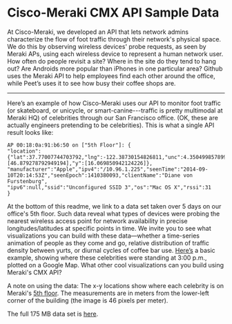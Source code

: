 Cisco-Meraki CMX API Sample Data
==================================

At Cisco-Meraki, we developed an API that lets network admins characterize the flow of foot traffic through their network's physical space.
We do this by observing wireless devices' probe requests, as seen by Meraki APs, using each wireless device to represent a human network user.
How often do people revisit a site? Where in the site do they tend to hang out?
Are Androids more popular than iPhones in one particular area?
Github uses the Meraki API to help employees find each other around the office, while Peet’s uses it to see how busy their coffee shops are.

---------------------------------

Here’s an example of how Cisco-Meraki uses our API to monitor foot traffic
(or skateboard, or unicycle, or smart-canine---traffic is pretty multimodal at Meraki HQ)
of celebrities through our San Francisco office. (OK, these are actually engineers pretending to be celebrities).
This is what a single API result looks like:

```
AP 00:18:0a:91:b6:50 on ["5th Floor"]: {
"location":{"lat":37.77007744703792,"lng":-122.38730154826811,"unc":4.350499857899908,"x":[46.879278792949194],"y":[16.069850942124226]},
"manufacturer":"Apple","ipv4":"/10.96.1.225","seenTime":"2014-09-10T20:14:53Z","seenEpoch":1410380093,"clientName":"Diane von Furstenburg",
"ipv6":null,"ssid":"Unconfigured SSID 3","os":"Mac OS X","rssi":31
}
```

At the bottom of this readme, we link to a data set taken over 5 days on our office's 5th floor. Such data reveal what types of devices
were probing the nearest wireless access point for network availability in precise longitudes/latitudes at specific points in time.
We invite you to see what visualizations you can build with these data—whether a time-series animation of people as they come and go,
relative distribution of traffic density between yurts, or diurnal cycles of coffee bar use. [Here’s](example.png) a basic example, showing
where these celebrities were standing at 3:00 p.m., plotted on a Google Map. What other cool visualizations can you build using Meraki's CMX API?

A note on using the data: The x-y locations show where each celebrity is on Meraki's [5th floor](floor-plan.png).
The measurements are in meters from the lower-left corner of the building (the image is 46 pixels per meter).

The full 175 MB data set is [here](https://qstewart.egnyte.com/dl/HYwXLgPoFl).



